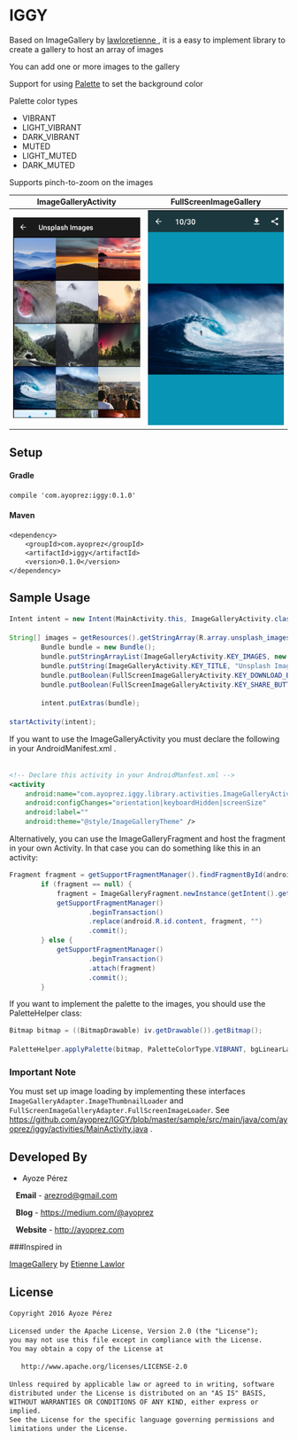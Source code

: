 # IGGY
Based on ImageGallery by <a href="https://github.com/lawloretienne/ImageGallery">lawloretienne </a>, it is a easy to implement library to create a gallery to host an array of images

You can add one or more images to the gallery

Support for using <a href="https://developer.android.com/intl/zh-cn/reference/android/support/v7/graphics/Palette.html">Palette</a> to set the background color

Palette color types
 - VIBRANT
 - LIGHT_VIBRANT
 - DARK_VIBRANT
 - MUTED
 - LIGHT_MUTED
 - DARK_MUTED

Supports pinch-to-zoom on the images

ImageGalleryActivity           |  FullScreenImageGallery
:-------------------------:|:-------------------------:
![](https://raw.githubusercontent.com/ayoprez/IGGY/master/images/image_gallery.png)  |  ![](https://raw.githubusercontent.com//ayoprez/IGGY/master/images/full_screen.png)

## Setup

#### Gradle

`compile 'com.ayoprez:iggy:0.1.0'`

#### Maven
```
<dependency>
    <groupId>com.ayoprez</groupId>
    <artifactId>iggy</artifactId>
    <version>0.1.0</version>
</dependency>
```

## Sample Usage

```java
Intent intent = new Intent(MainActivity.this, ImageGalleryActivity.class);

String[] images = getResources().getStringArray(R.array.unsplash_images);
        Bundle bundle = new Bundle();
        bundle.putStringArrayList(ImageGalleryActivity.KEY_IMAGES, new ArrayList<>(Arrays.asList(images)));
        bundle.putString(ImageGalleryActivity.KEY_TITLE, "Unsplash Images");
        bundle.putBoolean(FullScreenImageGalleryActivity.KEY_DOWNLOAD_BUTTON, true);
        bundle.putBoolean(FullScreenImageGalleryActivity.KEY_SHARE_BUTTON, true);

        intent.putExtras(bundle);

startActivity(intent);
```


If you want to use the ImageGalleryActivity you must declare the following in your AndroidManifest.xml .

```xml

<!-- Declare this activity in your AndroidManfest.xml -->
<activity
    android:name="com.ayoprez.iggy.library.activities.ImageGalleryActivity"
    android:configChanges="orientation|keyboardHidden|screenSize"
    android:label=""
    android:theme="@style/ImageGalleryTheme" />
```

Alternatively, you can use the ImageGalleryFragment and host the fragment in your own Activity. In that case you can do something like this in an activity:

```java
Fragment fragment = getSupportFragmentManager().findFragmentById(android.R.id.content);
        if (fragment == null) {
            fragment = ImageGalleryFragment.newInstance(getIntent().getExtras());
            getSupportFragmentManager()
                    .beginTransaction()
                    .replace(android.R.id.content, fragment, "")
                    .commit();
        } else {
            getSupportFragmentManager()
                    .beginTransaction()
                    .attach(fragment)
                    .commit();
        }
```

If you want to implement the palette to the images, you should use the PaletteHelper class:

```java
Bitmap bitmap = ((BitmapDrawable) iv.getDrawable()).getBitmap();

PaletteHelper.applyPalette(bitmap, PaletteColorType.VIBRANT, bgLinearLayout);
```


### Important Note
You must set up image loading by implementing these interfaces `ImageGalleryAdapter.ImageThumbnailLoader` and `FullScreenImageGalleryAdapter.FullScreenImageLoader`. See https://github.com/ayoprez/IGGY/blob/master/sample/src/main/java/com/ayoprez/iggy/activities/MainActivity.java .


## Developed By

* Ayoze Pérez
 
&nbsp;&nbsp;&nbsp;**Email** - arezrod@gmail.com

&nbsp;&nbsp;&nbsp;**Blog** - https://medium.com/@ayoprez

&nbsp;&nbsp;&nbsp;**Website** - http://ayoprez.com

###Inspired in

<a href="https://github.com/lawloretienne/ImageGallery">ImageGallery</a> by <a href="https://github.com/lawloretienne">Etienne Lawlor</a>

## License

```
Copyright 2016 Ayoze Pérez

Licensed under the Apache License, Version 2.0 (the "License");
you may not use this file except in compliance with the License.
You may obtain a copy of the License at

   http://www.apache.org/licenses/LICENSE-2.0

Unless required by applicable law or agreed to in writing, software
distributed under the License is distributed on an "AS IS" BASIS,
WITHOUT WARRANTIES OR CONDITIONS OF ANY KIND, either express or implied.
See the License for the specific language governing permissions and
limitations under the License.
```
